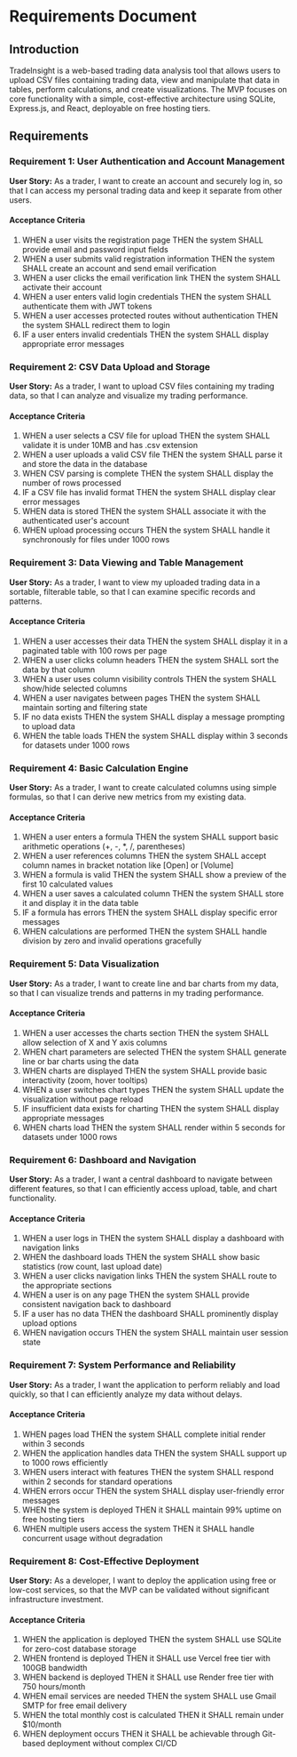 # Requirements Document

## Introduction

TradeInsight is a web-based trading data analysis tool that allows users to upload CSV files containing trading data, view and manipulate that data in tables, perform calculations, and create visualizations. The MVP focuses on core functionality with a simple, cost-effective architecture using SQLite, Express.js, and React, deployable on free hosting tiers.

## Requirements

### Requirement 1: User Authentication and Account Management

**User Story:** As a trader, I want to create an account and securely log in, so that I can access my personal trading data and keep it separate from other users.

#### Acceptance Criteria

1. WHEN a user visits the registration page THEN the system SHALL provide email and password input fields
2. WHEN a user submits valid registration information THEN the system SHALL create an account and send email verification
3. WHEN a user clicks the email verification link THEN the system SHALL activate their account
4. WHEN a user enters valid login credentials THEN the system SHALL authenticate them with JWT tokens
5. WHEN a user accesses protected routes without authentication THEN the system SHALL redirect them to login
6. IF a user enters invalid credentials THEN the system SHALL display appropriate error messages

### Requirement 2: CSV Data Upload and Storage

**User Story:** As a trader, I want to upload CSV files containing my trading data, so that I can analyze and visualize my trading performance.

#### Acceptance Criteria

1. WHEN a user selects a CSV file for upload THEN the system SHALL validate it is under 10MB and has .csv extension
2. WHEN a user uploads a valid CSV file THEN the system SHALL parse it and store the data in the database
3. WHEN CSV parsing is complete THEN the system SHALL display the number of rows processed
4. IF a CSV file has invalid format THEN the system SHALL display clear error messages
5. WHEN data is stored THEN the system SHALL associate it with the authenticated user's account
6. WHEN upload processing occurs THEN the system SHALL handle it synchronously for files under 1000 rows

### Requirement 3: Data Viewing and Table Management

**User Story:** As a trader, I want to view my uploaded trading data in a sortable, filterable table, so that I can examine specific records and patterns.

#### Acceptance Criteria

1. WHEN a user accesses their data THEN the system SHALL display it in a paginated table with 100 rows per page
2. WHEN a user clicks column headers THEN the system SHALL sort the data by that column
3. WHEN a user uses column visibility controls THEN the system SHALL show/hide selected columns
4. WHEN a user navigates between pages THEN the system SHALL maintain sorting and filtering state
5. IF no data exists THEN the system SHALL display a message prompting to upload data
6. WHEN the table loads THEN the system SHALL display within 3 seconds for datasets under 1000 rows

### Requirement 4: Basic Calculation Engine

**User Story:** As a trader, I want to create calculated columns using simple formulas, so that I can derive new metrics from my existing data.

#### Acceptance Criteria

1. WHEN a user enters a formula THEN the system SHALL support basic arithmetic operations (+, -, *, /, parentheses)
2. WHEN a user references columns THEN the system SHALL accept column names in bracket notation like [Open] or [Volume]
3. WHEN a formula is valid THEN the system SHALL show a preview of the first 10 calculated values
4. WHEN a user saves a calculated column THEN the system SHALL store it and display it in the data table
5. IF a formula has errors THEN the system SHALL display specific error messages
6. WHEN calculations are performed THEN the system SHALL handle division by zero and invalid operations gracefully

### Requirement 5: Data Visualization

**User Story:** As a trader, I want to create line and bar charts from my data, so that I can visualize trends and patterns in my trading performance.

#### Acceptance Criteria

1. WHEN a user accesses the charts section THEN the system SHALL allow selection of X and Y axis columns
2. WHEN chart parameters are selected THEN the system SHALL generate line or bar charts using the data
3. WHEN charts are displayed THEN the system SHALL provide basic interactivity (zoom, hover tooltips)
4. WHEN a user switches chart types THEN the system SHALL update the visualization without page reload
5. IF insufficient data exists for charting THEN the system SHALL display appropriate messages
6. WHEN charts load THEN the system SHALL render within 5 seconds for datasets under 1000 rows

### Requirement 6: Dashboard and Navigation

**User Story:** As a trader, I want a central dashboard to navigate between different features, so that I can efficiently access upload, table, and chart functionality.

#### Acceptance Criteria

1. WHEN a user logs in THEN the system SHALL display a dashboard with navigation links
2. WHEN the dashboard loads THEN the system SHALL show basic statistics (row count, last upload date)
3. WHEN a user clicks navigation links THEN the system SHALL route to the appropriate sections
4. WHEN a user is on any page THEN the system SHALL provide consistent navigation back to dashboard
5. IF a user has no data THEN the dashboard SHALL prominently display upload options
6. WHEN navigation occurs THEN the system SHALL maintain user session state

### Requirement 7: System Performance and Reliability

**User Story:** As a trader, I want the application to perform reliably and load quickly, so that I can efficiently analyze my data without delays.

#### Acceptance Criteria

1. WHEN pages load THEN the system SHALL complete initial render within 3 seconds
2. WHEN the application handles data THEN the system SHALL support up to 1000 rows efficiently
3. WHEN users interact with features THEN the system SHALL respond within 2 seconds for standard operations
4. WHEN errors occur THEN the system SHALL display user-friendly error messages
5. WHEN the system is deployed THEN it SHALL maintain 99% uptime on free hosting tiers
6. WHEN multiple users access the system THEN it SHALL handle concurrent usage without degradation

### Requirement 8: Cost-Effective Deployment

**User Story:** As a developer, I want to deploy the application using free or low-cost services, so that the MVP can be validated without significant infrastructure investment.

#### Acceptance Criteria

1. WHEN the application is deployed THEN the system SHALL use SQLite for zero-cost database storage
2. WHEN frontend is deployed THEN it SHALL use Vercel free tier with 100GB bandwidth
3. WHEN backend is deployed THEN it SHALL use Render free tier with 750 hours/month
4. WHEN email services are needed THEN the system SHALL use Gmail SMTP for free email delivery
5. WHEN the total monthly cost is calculated THEN it SHALL remain under $10/month
6. WHEN deployment occurs THEN it SHALL be achievable through Git-based deployment without complex CI/CD